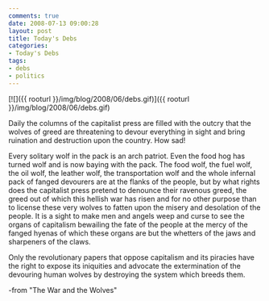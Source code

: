 ```yaml
---
comments: true
date: 2008-07-13 09:00:28
layout: post
title: Today's Debs
categories:
- Today's Debs
tags:
- debs
- politics
---
```


[![]({{ rooturl }}/img/blog/2008/06/debs.gif)]({{ rooturl }}/img/blog/2008/06/debs.gif)

Daily the columns of the capitalist press are filled with the outcry that the wolves of greed are threatening to devour everything in sight and bring ruination and destruction upon the country.
How sad!<!-- more -->

Every solitary wolf in the pack is an arch patriot. Even the food hog has turned wolf and is now baying with the pack. The food wolf, the fuel wolf, the oil wolf, the leather wolf, the transportation wolf and the whole infernal pack of fanged devourers are at the flanks of the people, but by what rights does the capitalist press pretend to denounce their ravenous greed, the greed out of which this hellish war has risen and for no other purpose than to license these very wolves to fatten upon the misery and desolation of the people.
It is a sight to make men and angels weep and curse to see the organs of capitalism bewailing the fate of the people at the mercy of the fanged hyenas of which these organs are but the whetters of the jaws and sharpeners of the claws.

Only the revolutionary papers that oppose capitalism and its piracies have the right to expose its iniquities and advocate the extermination of the devouring human wolves by destroying the system which breeds them.


-from "The War and the Wolves"
